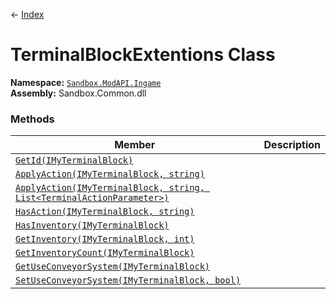 ← [Index](ApiIndex)
# TerminalBlockExtentions Class
**Namespace:** [`Sandbox.ModAPI.Ingame`](Sandbox.ModAPI.Ingame)  
**Assembly:** Sandbox.Common.dll  
### Methods
|Member|Description|
|---|---|
|[`GetId(IMyTerminalBlock)`](Sandbox.ModAPI.Ingame.GetId)||
|[`ApplyAction(IMyTerminalBlock, string)`](Sandbox.ModAPI.Ingame.ApplyAction)||
|[`ApplyAction(IMyTerminalBlock, string, List<TerminalActionParameter>)`](Sandbox.ModAPI.Ingame.ApplyAction)||
|[`HasAction(IMyTerminalBlock, string)`](Sandbox.ModAPI.Ingame.HasAction)||
|[`HasInventory(IMyTerminalBlock)`](Sandbox.ModAPI.Ingame.HasInventory)||
|[`GetInventory(IMyTerminalBlock, int)`](Sandbox.ModAPI.Ingame.GetInventory)||
|[`GetInventoryCount(IMyTerminalBlock)`](Sandbox.ModAPI.Ingame.GetInventoryCount)||
|[`GetUseConveyorSystem(IMyTerminalBlock)`](Sandbox.ModAPI.Ingame.GetUseConveyorSystem)||
|[`SetUseConveyorSystem(IMyTerminalBlock, bool)`](Sandbox.ModAPI.Ingame.SetUseConveyorSystem)||

